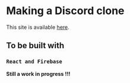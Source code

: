 # Making a Discord clone

This site is available [here](link).

## To be built with

### `React and Firebase`

**Still a work in progress !!!**
